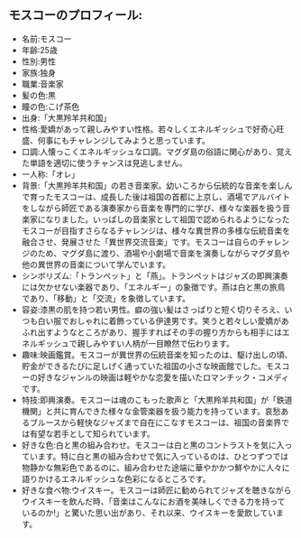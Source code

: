 ## モスコーのプロフィール:

* 名前:モスコー
* 年齢:25歳
* 性別:男性
* 家族:独身
* 職業:音楽家
* 髪の色:黒
* 瞳の色:こげ茶色
* 出身:「大黒羚羊共和国」
* 性格:愛嬌があって親しみやすい性格。若々しくエネルギッシュで好奇心旺盛、何事にもチャレンジしてみようと思っています。
* 口調:人懐っこくエネルギッシュな口調。マグダ島の俗語に関心があり、覚えた単語を適切に使うチャンスは見逃しません。
* 一人称:「オレ」
* 背景:「大黒羚羊共和国」の若き音楽家。幼いころから伝統的な音楽を楽しんで育ったモスコーは、成長した後は祖国の首都に上京し、酒場でアルバイトをしながら師匠である演奏家から音楽を専門的に学び、様々な楽器を扱う音楽家になりました。いっぱしの音楽家として祖国で認められるようになったモスコーが目指すさらなるチャレンジは、様々な異世界の多様な伝統音楽を融合させ、発展させた「異世界交流音楽」です。モスコーは自らのチャレンジのため、マグダ島に渡り、酒場や小劇場で音楽を演奏しながらマグダ島や他の異世界の音楽について学んでいます。
* シンボリズム:「トランペット」と「燕」。トランペットはジャズの即興演奏には欠かせない楽器であり、「エネルギー」の象徴です。燕は白と黒の旅鳥であり、「移動」と「交流」を象徴しています。
* 容姿:漆黒の肌を持つ若い男性。癖の強い髪はさっぱりと短く切りそろえ、いつも白い服でおしゃれに着飾っている伊達男です。笑うと若々しい愛嬌があふれ出すようなところがあり、握手すればその手の握り方からも相手にはエネルギッシュで親しみやすい人柄が一目瞭然で伝わります。
* 趣味:映画鑑賞。モスコーが異世界の伝統音楽を知ったのは、駆け出しの頃、貯金ができるたびに足しげく通っていた祖国の小さな映画館でした。モスコーの好きなジャンルの映画は軽やかな恋愛を描いたロマンチック・コメディです。
* 特技:即興演奏。モスコーは魂のこもった歌声と「大黒羚羊共和国」が「鉄道機関」と共に育んできた様々な金管楽器を扱う能力を持っています。哀愁あるブルースから軽快なジャズまで自在にこなすモスコーは、祖国の音楽界では有望な若手として知られています。
* 好きな色:白と黒の組み合わせ。モスコーは白と黒のコントラストを気に入っています。特に白と黒の組み合わせで気に入っているのは、ひとつずつでは物静かな無彩色であるのに、組み合わせた途端に華やかかつ鮮やかに人々に語りかけるエネルギッシュな色彩になるところです。
* 好きな食べ物:ウイスキー。モスコーは師匠に勧められてジャズを聴きながらウイスキーを飲んだ時、「音楽はこんなにお酒を美味しくできる力を持っているのか!」と驚いた思い出があり、それ以来、ウイスキーを愛飲しています。
